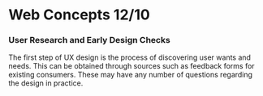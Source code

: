 # Web Concepts 12/10

### User Research and Early Design Checks
The first step of UX design is the process of discovering user wants and needs.  This can be obtained through sources such as feedback forms for existing consumers. These may have any number of questions regarding the design in practice.
